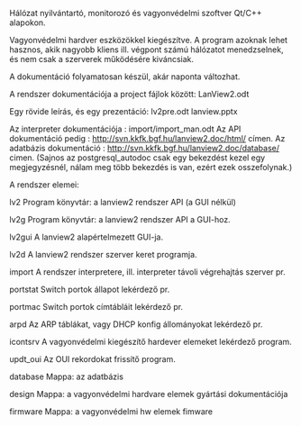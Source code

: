Hálózat nyilvántartó, monitorozó és vagyonvédelmi szoftver Qt/C++ alapokon.

Vagyonvédelmi hardver eszközökkel kiegészítve.
A program azoknak lehet hasznos, akik nagyobb kliens ill. végpont számú hálózatot menedzselnek, és nem csak a szerverek működésére kiváncsiak.

A dokumentáció folyamatosan készül, akár naponta változhat.

A rendszer dokumentációja a project fájlok között: LanView2.odt

Egy rövide leírás, és egy prezentáció: lv2pre.odt lanview.pptx

Az interpreter dokumentációja : import/import_man.odt 
Az API dokumentáció pedig : http://svn.kkfk.bgf.hu/lanview2.doc/html/ címen.
Az adatbázis dokumentáció : http://svn.kkfk.bgf.hu/lanview2.doc/database/ cimen.
(Sajnos az postgresql_autodoc csak egy bekezdést kezel egy megjegyzésnél, nálam meg több bekezdés is van, ezért ezek osszefolynak.)

A rendszer elemei:

lv2	Program könyvtár: a lanview2 rendszer API (a GUI nélkül)

lv2g	Program könyvtár: a lanview2 rendszer API a GUI-hoz.

lv2gui	A lanview2 alapértelmezett GUI-ja.

lv2d	A lanview2 rendszer szerver keret programja.

import	A rendszer interpretere, ill. interpreter távoli végrehajtás szerver pr.

portstat Switch portok állapot lekérdező pr.

portmac Switch portok címtábláit lekérdező pr.

arpd	Az ARP táblákat, vagy DHCP konfig állományokat lekérdező pr.

icontsrv A vagyonvédelmi kiegészítő hardever elemeket lekérdező program.

updt_oui Az OUI rekordokat frissítő program.

database Mappa: az adatbázis

design	Mappa: a vagyonvédelmi hardvare elemek gyártási dokumentációja

firmware Mappa: a vagyonvédelmi hw elemek fimware

